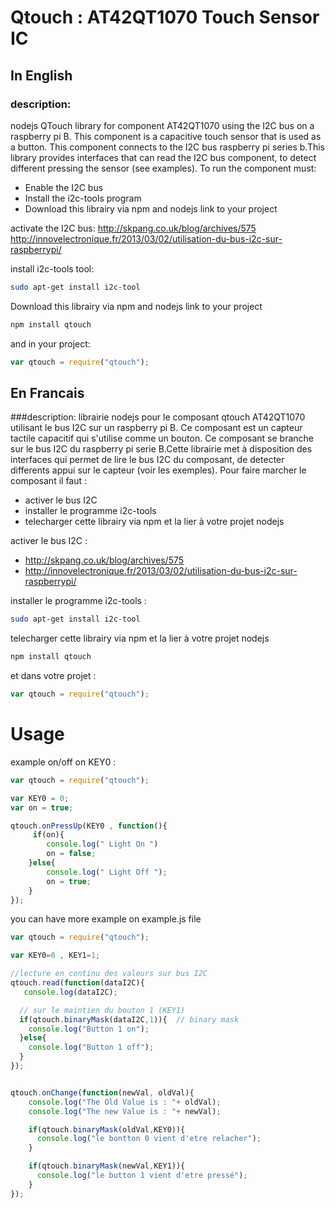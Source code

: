 Qtouch : AT42QT1070 Touch Sensor IC
======
## In English

### description: 
nodejs QTouch library for component AT42QT1070 using the I2C bus on a raspberry pi B. This component is a capacitive touch sensor that is used as a button. This component connects to the I2C bus raspberry pi series b.This library provides interfaces that can read the I2C bus component, to detect different pressing the sensor (see examples). 
To run the component must: 
- Enable the I2C bus 
- Install the i2c-tools program 
- Download this librairy via npm and nodejs link to your project 

activate the I2C bus: 
http://skpang.co.uk/blog/archives/575 
http://innovelectronique.fr/2013/03/02/utilisation-du-bus-i2c-sur-raspberrypi/ 
 
install i2c-tools tool: 
~~~~ sh 
sudo apt-get install i2c-tool
~~~~

Download this librairy via npm and nodejs link to your project 
~~~~ sh
npm install qtouch
~~~~ 

and in your project: 
~~~~ js
var qtouch = require("qtouch");
~~~~ 


## En Francais

###description:
librairie nodejs pour le composant qtouch AT42QT1070 utilisant le bus I2C sur un raspberry pi B. Ce composant est un capteur tactile capacitif qui s'utilise comme un bouton. Ce composant se branche sur le bus I2C du raspberry pi serie B.Cette librairie met à disposition des interfaces qui permet de lire le bus I2C du composant, de detecter differents appui sur le capteur (voir les exemples).
Pour faire marcher le composant il faut :
- activer le bus I2C
- installer le programme i2c-tools
- telecharger cette librairy via npm et la lier à votre projet nodejs

activer le bus I2C :
* http://skpang.co.uk/blog/archives/575 
* http://innovelectronique.fr/2013/03/02/utilisation-du-bus-i2c-sur-raspberrypi/ 

installer le programme i2c-tools :
~~~~ sh 
sudo apt-get install i2c-tool
~~~~

telecharger cette librairy via npm et la lier à votre projet nodejs
~~~~ sh
npm install qtouch
~~~~ 

et dans votre projet :
~~~~js
var qtouch = require("qtouch");
~~~~ 


# Usage

example on/off on KEY0 :

~~~~js
var qtouch = require("qtouch");

var KEY0 = 0;
var on = true;

qtouch.onPressUp(KEY0 , function(){
     if(on){
		console.log(" Light On ")
		on = false;
 	}else{
 		console.log(" Light Off ");
 		on = true;
 	}
});
~~~~ 

you can have more example on example.js file

```js
var qtouch = require("qtouch");

var KEY0=0 , KEY1=1;

//lecture en continu des valeurs sur bus I2C
qtouch.read(function(dataI2C){
   console.log(dataI2C);

  // sur le maintien du bouton 1 (KEY1)
  if(qtouch.binaryMask(dataI2C,1)){  // binary mask 
    console.log("Button 1 on");
  }else{
    console.log("Button 1 off");
  }
});


qtouch.onChange(function(newVal, oldVal){
    console.log("The Old Value is : "+ oldVal);
    console.log("The new Value is : "+ newVal);

    if(qtouch.binaryMask(oldVal,KEY0)){
      console.log("le bontton 0 vient d'etre relacher");
    }

    if(qtouch.binaryMask(newVal,KEY1)){
      console.log("le button 1 vient d'etre pressé");
    }
});
``` 

